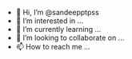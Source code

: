 - 👋 Hi, I’m @sandeepptpss
- 👀 I’m interested in ...
- 🌱 I’m currently learning ...
- 💞️ I’m looking to collaborate on ...
- 📫 How to reach me ...

<!---
sandeepptpss/sandeepptpss is a ✨ special ✨ repository because its `README.md` (this file) appears on your GitHub profile.
You can click the Preview link to take a look at your changes.
--->
